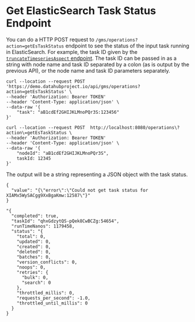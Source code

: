 # Get ElasticSearch Task Status Endpoint

You can do a HTTP POST request to `/gms/operations?action=getEsTaskStatus` endpoint to see the status of the input task running in ElasticSearch. For example, the task ID given by the [`truncateTimeseriesAspect` endpoint](truncate-time-series-aspect.md). The task ID can be passed in as a string with node name and task ID separated by a colon (as is output by the previous API), or the node name and task ID parameters separately.

```
curl --location --request POST 'https://demo.datahubproject.io/api/gms/operations?action=getEsTaskStatus' \
--header 'Authorization: Bearer TOKEN'
--header 'Content-Type: application/json' \
--data-raw '{
    "task": "aB1cdEf2GHIJKLMnoPQr3S:123456"
}'

curl --location --request POST  http://localhost:8080/operations\?action\=getEsTaskStatus \         
--header 'Authorization: Bearer TOKEN'
--header 'Content-Type: application/json' \
--data-raw '{
    "nodeId": "aB1cdEf2GHIJKLMnoPQr3S",
    taskId: 12345
}' 
```

The output will be a string representing a JSON object with the task status.
```
{
  "value": "{\"error\":\"Could not get task status for XIAMx5WySACgg9XxBgaKmw:12587\"}"
}
```
```
"{
  "completed": true,
  "taskId": "qhxGdzytQS-pQek8CwBCZg:54654",
  "runTimeNanos": 1179458,
  "status": "{
    "total": 0,
    "updated": 0,
    "created": 0,
    "deleted": 0,
    "batches": 0,
    "version_conflicts": 0,
    "noops": 0,
    "retries": {
      "bulk": 0,
      "search": 0
    },
    "throttled_millis": 0,
    "requests_per_second": -1.0,
    "throttled_until_millis": 0
  }
}
```
